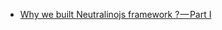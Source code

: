 - [Why we built Neutralinojs framework ? — Part I](https://medium.com/@shalithasuranga/why-we-built-neutralinojs-framework-part-i-1d6c667951d5)
